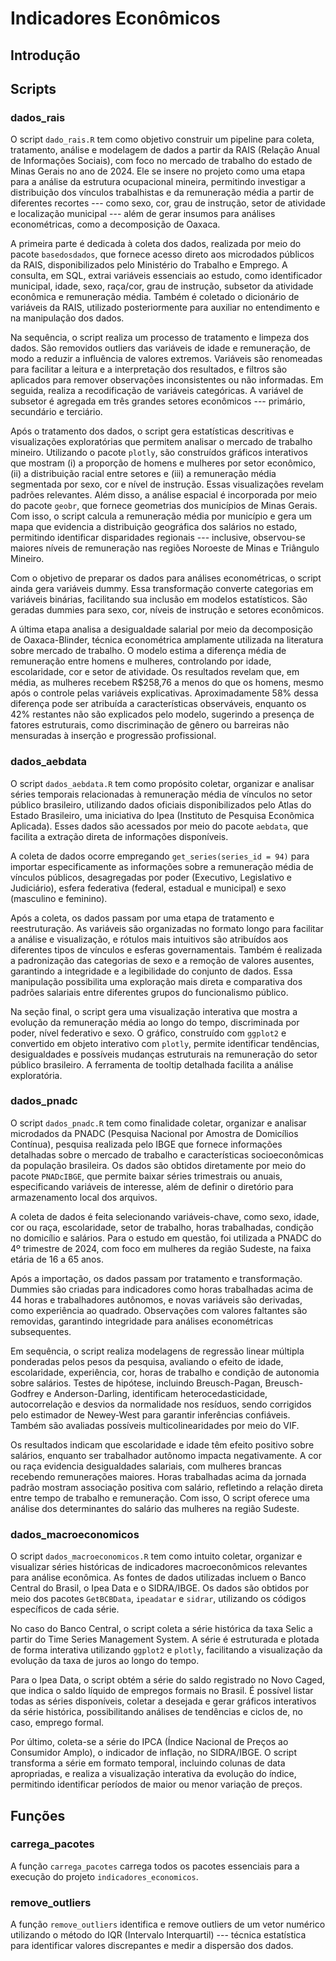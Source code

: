 # Indicadores Econômicos

## Introdução

## Scripts

### dados_rais

O script `dado_rais.R` tem como objetivo construir um pipeline para coleta, tratamento, análise e modelagem de dados a partir da RAIS (Relação Anual de Informações Sociais), com foco no mercado de trabalho do estado de Minas Gerais no ano de 2024. Ele se insere no projeto como uma etapa para a análise da estrutura ocupacional mineira, permitindo investigar a distribuição dos vínculos trabalhistas e da remuneração média a partir de diferentes recortes --- como sexo, cor, grau de instrução, setor de atividade e localização municipal --- além de gerar insumos para análises econométricas, como a decomposição de Oaxaca.

A primeira parte é dedicada à coleta dos dados, realizada por meio do pacote `basedosdados`, que fornece acesso direto aos microdados públicos da RAIS, disponibilizados pelo Ministério do Trabalho e Emprego. A consulta, em SQL, extrai variáveis essenciais ao estudo, como identificador municipal, idade, sexo, raça/cor, grau de instrução, subsetor da atividade econômica e remuneração média. Também é coletado o dicionário de variáveis da RAIS, utilizado posteriormente para auxiliar no entendimento e na manipulação dos dados.

Na sequência, o script realiza um processo de tratamento e limpeza dos dados. São removidos outliers das variáveis de idade e remuneração, de modo a reduzir a influência de valores extremos. Variáveis são renomeadas para facilitar a leitura e a interpretação dos resultados, e filtros são aplicados para remover observações inconsistentes ou não informadas. Em seguida, realiza a recodificação de variáveis categóricas. A variável de subsetor é agregada em três grandes setores econômicos --- primário, secundário e terciário.

Após o tratamento dos dados, o script gera estatísticas descritivas e visualizações exploratórias que permitem analisar o mercado de trabalho mineiro. Utilizando o pacote `plotly`, são construídos gráficos interativos que mostram (i) a proporção de homens e mulheres por setor econômico, (ii) a distribuição racial entre setores e (iii) a remuneração média segmentada por sexo, cor e nível de instrução. Essas visualizações revelam padrões relevantes. Além disso, a análise espacial é incorporada por meio do pacote `geobr`, que fornece geometrias dos municípios de Minas Gerais. Com isso, o script calcula a remuneração média por município e gera um mapa que evidencia a distribuição geográfica dos salários no estado, permitindo identificar disparidades regionais --- inclusive, observou-se maiores níveis de remuneração nas regiões Noroeste de Minas e Triângulo Mineiro.

Com o objetivo de preparar os dados para análises econométricas, o script ainda gera variáveis dummy. Essa transformação converte categorias em variáveis binárias, facilitando sua inclusão em modelos estatísticos. São geradas dummies para sexo, cor, níveis de instrução e setores econômicos.

A última etapa analisa a desigualdade salarial por meio da decomposição de Oaxaca-Blinder, técnica econométrica amplamente utilizada na literatura sobre mercado de trabalho. O modelo estima a diferença média de remuneração entre homens e mulheres, controlando por idade, escolaridade, cor e setor de atividade. Os resultados revelam que, em média, as mulheres recebem R$258,76 a menos do que os homens, mesmo após o controle pelas variáveis explicativas. Aproximadamente 58% dessa diferença pode ser atribuída a características observáveis, enquanto os 42% restantes não são explicados pelo modelo, sugerindo a presença de fatores estruturais, como discriminação de gênero ou barreiras não mensuradas à inserção e progressão profissional.

### dados_aebdata

O script `dados_aebdata.R` tem como propósito coletar, organizar e analisar séries temporais relacionadas à remuneração média de vínculos no setor público brasileiro, utilizando dados oficiais disponibilizados pelo Atlas do Estado Brasileiro, uma iniciativa do Ipea (Instituto de Pesquisa Econômica Aplicada). Esses dados são acessados por meio do pacote `aebdata`, que facilita a extração direta de informações disponíveis.

A coleta de dados ocorre empregando `get_series(series_id = 94)` para importar especificamente as informações sobre a remuneração média de vínculos públicos, desagregadas por poder (Executivo, Legislativo e Judiciário), esfera federativa (federal, estadual e municipal) e sexo (masculino e feminino).

Após a coleta, os dados passam por uma etapa de tratamento e reestruturação. As variáveis são organizadas no formato longo para facilitar a análise e visualização, e rótulos mais intuitivos são atribuídos aos diferentes tipos de vínculos e esferas governamentais. Também é realizada a padronização das categorias de sexo e a remoção de valores ausentes, garantindo a integridade e a legibilidade do conjunto de dados. Essa manipulação possibilita uma exploração mais direta e comparativa dos padrões salariais entre diferentes grupos do funcionalismo público.

Na seção final, o script gera uma visualização interativa que mostra a evolução da remuneração média ao longo do tempo, discriminada por poder, nível federativo e sexo. O gráfico, construído com `ggplot2` e convertido em objeto interativo com `plotly`, permite identificar tendências, desigualdades e possíveis mudanças estruturais na remuneração do setor público brasileiro. A ferramenta de tooltip detalhada facilita a análise exploratória.

### dados_pnadc

O script `dados_pnadc.R` tem como finalidade coletar, organizar e analisar microdados da PNADC (Pesquisa Nacional por Amostra de Domicílios Contínua), pesquisa realizada pelo IBGE que fornece informações detalhadas sobre o mercado de trabalho e características socioeconômicas da população brasileira. Os dados são obtidos diretamente por meio do pacote `PNADcIBGE`, que permite baixar séries trimestrais ou anuais, especificando variáveis de interesse, além de definir o diretório para armazenamento local dos arquivos.

A coleta de dados é feita selecionando variáveis-chave, como sexo, idade, cor ou raça, escolaridade, setor de trabalho, horas trabalhadas, condição no domicílio e salários. Para o estudo em questão, foi utilizada a PNADC do 4º trimestre de 2024, com foco em mulheres da região Sudeste, na faixa etária de 16 a 65 anos.

Após a importação, os dados passam por tratamento e transformação. Dummies são criadas para indicadores como horas trabalhadas acima de 44 horas e trabalhadores autônomos, e novas variáveis são derivadas, como experiência ao quadrado. Observações com valores faltantes são removidas, garantindo integridade para análises econométricas subsequentes.

Em sequência, o script realiza modelagens de regressão linear múltipla ponderadas pelos pesos da pesquisa, avaliando o efeito de idade, escolaridade, experiência, cor, horas de trabalho e condição de autonomia sobre salários. Testes de hipótese, incluindo Breusch-Pagan, Breusch-Godfrey e Anderson-Darling, identificam heterocedasticidade, autocorrelação e desvios da normalidade nos resíduos, sendo corrigidos pelo estimador de Newey-West para garantir inferências confiáveis. Também são avaliadas possíveis multicolinearidades por meio do VIF.

Os resultados indicam que escolaridade e idade têm efeito positivo sobre salários, enquanto ser trabalhador autônomo impacta negativamente. A cor ou raça evidencia desigualdades salariais, com mulheres brancas recebendo remunerações maiores. Horas trabalhadas acima da jornada padrão mostram associação positiva com salário, refletindo a relação direta entre tempo de trabalho e remuneração. Com isso, O script oferece uma análise dos determinantes do salário das mulheres na região Sudeste.

### dados_macroeconomicos

O script `dados_macroeconomicos.R` tem como intuito coletar, organizar e visualizar séries históricas de indicadores macroeconômicos relevantes para análise econômica. As fontes de dados utilizadas incluem o Banco Central do Brasil, o Ipea Data e o SIDRA/IBGE. Os dados são obtidos por meio dos pacotes `GetBCBData`, `ipeadatar` e `sidrar`, utilizando os códigos específicos de cada série.

No caso do Banco Central, o script coleta a série histórica da taxa Selic a partir do Time Series Management System. A série é estruturada e plotada de forma interativa utilizando `ggplot2` e `plotly`, facilitando a visualização da evolução da taxa de juros ao longo do tempo.

Para o Ipea Data, o script obtém a série do saldo registrado no Novo Caged, que indica o saldo líquido de empregos formais no Brasil. É possível listar todas as séries disponíveis, coletar a desejada e gerar gráficos interativos da série histórica, possibilitando análises de tendências e ciclos de, no caso, emprego formal.

Por último, coleta-se a série do IPCA (Índice Nacional de Preços ao Consumidor Amplo), o indicador de inflação, no SIDRA/IBGE. O script transforma a série em formato temporal, incluindo colunas de data apropriadas, e realiza a visualização interativa da evolução do índice, permitindo identificar períodos de maior ou menor variação de preços.

## Funções

### carrega_pacotes

A função `carrega_pacotes` carrega todos os pacotes essenciais para a execução do projeto `indicadores_economicos`.

### remove_outliers

A função `remove_outliers` identifica e remove outliers de um vetor numérico utilizando o método do IQR (Intervalo Interquartil) --- técnica estatística para identificar valores discrepantes e medir a dispersão dos dados.
